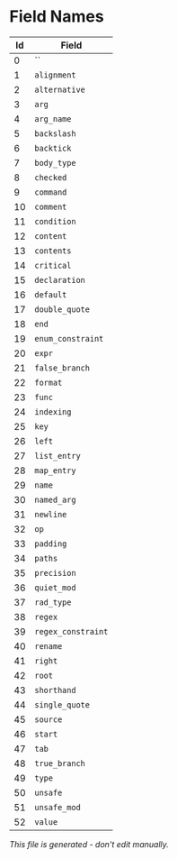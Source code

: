 # Field Names

|  Id | Field                                    |
|-----|------------------------------------------|
|   0 | ``                                       |
|   1 | `alignment`                              |
|   2 | `alternative`                            |
|   3 | `arg`                                    |
|   4 | `arg_name`                               |
|   5 | `backslash`                              |
|   6 | `backtick`                               |
|   7 | `body_type`                              |
|   8 | `checked`                                |
|   9 | `command`                                |
|  10 | `comment`                                |
|  11 | `condition`                              |
|  12 | `content`                                |
|  13 | `contents`                               |
|  14 | `critical`                               |
|  15 | `declaration`                            |
|  16 | `default`                                |
|  17 | `double_quote`                           |
|  18 | `end`                                    |
|  19 | `enum_constraint`                        |
|  20 | `expr`                                   |
|  21 | `false_branch`                           |
|  22 | `format`                                 |
|  23 | `func`                                   |
|  24 | `indexing`                               |
|  25 | `key`                                    |
|  26 | `left`                                   |
|  27 | `list_entry`                             |
|  28 | `map_entry`                              |
|  29 | `name`                                   |
|  30 | `named_arg`                              |
|  31 | `newline`                                |
|  32 | `op`                                     |
|  33 | `padding`                                |
|  34 | `paths`                                  |
|  35 | `precision`                              |
|  36 | `quiet_mod`                              |
|  37 | `rad_type`                               |
|  38 | `regex`                                  |
|  39 | `regex_constraint`                       |
|  40 | `rename`                                 |
|  41 | `right`                                  |
|  42 | `root`                                   |
|  43 | `shorthand`                              |
|  44 | `single_quote`                           |
|  45 | `source`                                 |
|  46 | `start`                                  |
|  47 | `tab`                                    |
|  48 | `true_branch`                            |
|  49 | `type`                                   |
|  50 | `unsafe`                                 |
|  51 | `unsafe_mod`                             |
|  52 | `value`                                  |

*This file is generated - don't edit manually.*
